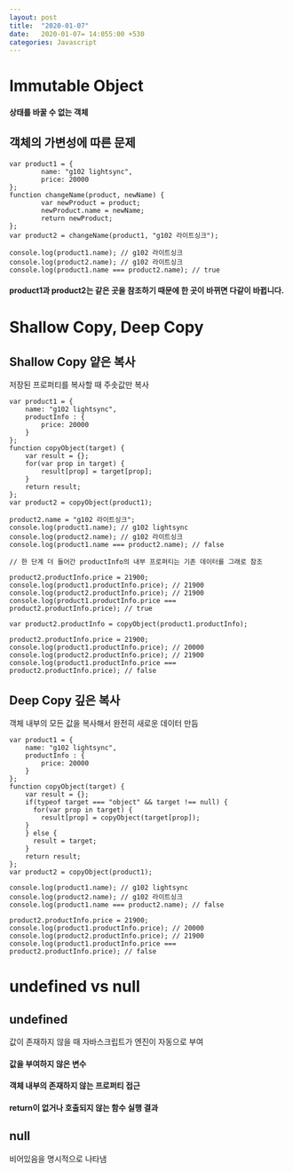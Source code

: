 ```yaml
---
layout: post
title:  "2020-01-07"
date:   2020-01-07= 14:055:00 +530
categories: Javascript
---
```


# Immutable Object   
#### 상태를 바꿀 수 없는 객체   

## 객체의 가변성에 따른 문제
```
var product1 = { 
        name: "g102 lightsync",
        price: 20000
};
function changeName(product, newName) {
        var newProduct = product;
        newProduct.name = newName;
        return newProduct;
};
var product2 = changeName(product1, "g102 라이트싱크");

console.log(product1.name); // g102 라이트싱크
console.log(product2.name); // g102 라이트싱크
console.log(product1.name === product2.name); // true
```   
#### product1과 product2는 같은 곳을 참조하기 때문에 한 곳이 바뀌면 다같이 바뀝니다.

# Shallow Copy, Deep Copy   
## Shallow Copy 얕은 복사   
저장된 프로퍼티를 복사할 때 주솟값만 복사
```
var product1 = { 
    name: "g102 lightsync",
    productInfo : {
        price: 20000
    }
};
function copyObject(target) {
    var result = {};
    for(var prop in target) {
        result[prop] = target[prop];
    }
    return result;
};
var product2 = copyObject(product1);

product2.name = "g102 라이트싱크";
console.log(product1.name); // g102 lightsync
console.log(product2.name); // g102 라이트싱크
console.log(product1.name === product2.name); // false

// 한 단계 더 들어간 productInfo의 내부 프로퍼티는 기존 데이터를 그래로 참조

product2.productInfo.price = 21900;
console.log(product1.productInfo.price); // 21900
console.log(product2.productInfo.price); // 21900
console.log(product1.productInfo.price === product2.productInfo.price); // true

var product2.productInfo = copyObject(product1.productInfo);

product2.productInfo.price = 21900;
console.log(product1.productInfo.price); // 20000
console.log(product2.productInfo.price); // 21900
console.log(product1.productInfo.price === product2.productInfo.price); // false
```
## Deep Copy 깊은 복사
객체 내부의 모든 값을 복사해서 완전히 새로운 데이터 만듬
```
var product1 = { 
    name: "g102 lightsync",
    productInfo : {
        price: 20000
    }
};
function copyObject(target) {
    var result = {};
    if(typeof target === "object" && target !== null) {
      for(var prop in target) {
        result[prop] = copyObject(target[prop]);
    }
    } else {
      result = target;
    }
    return result;
};
var product2 = copyObject(product1);

console.log(product1.name); // g102 lightsync
console.log(product2.name); // g102 라이트싱크
console.log(product1.name === product2.name); // false

product2.productInfo.price = 21900;
console.log(product1.productInfo.price); // 20000
console.log(product2.productInfo.price); // 21900
console.log(product1.productInfo.price === product2.productInfo.price); // false
```

# undefined vs null    
## undefined   
값이 존재하지 않을 때 자바스크립트가 엔진이 자동으로 부여
#### 값을 부여하지 않은 변수
#### 객체 내부의 존재하지 않는 프로퍼티 접근
#### return이 없거나 호출되지 않는 함수 실행 결과        
## null   
비어있음을 명시적으로 나타냄
